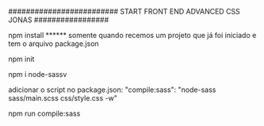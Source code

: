 ######################### START FRONT END ADVANCED CSS JONAS #################


npm install ****** somente quando recemos um projeto que já foi iniciado e tem o arquivo package.json

npm init

npm i node-sassv


adicionar o script no package.json: 
"compile:sass": "node-sass sass/main.scss css/style.css -w"


npm run compile:sass


